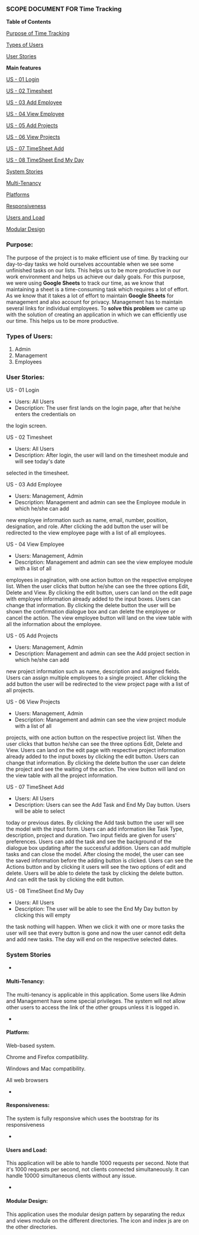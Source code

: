 

### **SCOPE DOCUMENT FOR Time Tracking**

**Table of Contents**

[Purpose of Time Tracking](#1)

[Types of Users](#2)

[User Stories](#3)

**Main features**

[US - 01 Login](#4)

[US - 02 Timesheet](#6)

[US - 03 Add Employee](#7)

[US - 04 View Employee](#8)

[US - 05 Add Projects](#9)

[US - 06 View Projects](#10)

[US - 07 TimeSheet Add](#11)

[US - 08 TimeSheet End My Day](#12)

[System Stories](#13)

[Multi-Tenancy](#14)

[Platforms](#15)

[Responsiveness](#16)

[Users and Load](#17)

[Modular Design](#18)

### **Purpose:**

The purpose of the project is to make efficient use of time. By tracking our day-to-day tasks we hold ourselves accountable when we see some unfinished tasks on our lists. This helps us to be more productive in our work environment and helps us achieve our daily goals. For this purpose, we were using **Google Sheets** to track our time, as we know that maintaining a sheet is a time-consuming task which requires a lot of effort. As we know that it takes a lot of effort to maintain **Google Sheets** for management and also account for privacy. Management has to maintain several links for individual employees. To **solve this problem** we came up with the solution of creating an application in which we can efficiently use our time. This helps us to be more productive.

### **Types of Users:**

1. Admin
2. Management
3. Employees

### **User Stories:**

US - 01 Login

- Users: All Users
- Description: The user first lands on the login page, after that he/she enters the credentials on

the login screen.

US - 02 Timesheet

- Users: All Users
- Description: After login, the user will land on the timesheet module and will see today's date

selected in the timesheet.

US - 03 Add Employee

- Users: Management, Admin
- Description: Management and admin can see the Employee module in which he/she can add

new employee information such as name, email, number, position, designation, and role. After clicking the add button the user will be redirected to the view employee page with a list of all employees.

US - 04 View Employee

- Users: Management, Admin
- Description: Management and admin can see the view employee module with a list of all

employees in pagination, with one action button on the respective employee list. When the user clicks that button he/she can see the three options Edit, Delete and View. By clicking the edit button, users can land on the edit page with employee information already added to the input boxes. Users can change that information. By clicking the delete button the user will be shown the confirmation dialogue box and can delete the employee or cancel the action. The view employee button will land on the view table with all the information about the employee.

US - 05 Add Projects

- Users: Management, Admin
- Description: Management and admin can see the Add project section in which he/she can add

new project information such as name, description and assigned fields. Users can assign multiple employees to a single project. After clicking the add button the user will be redirected to the view project page with a list of all projects.

US - 06 View Projects

- Users: Management, Admin
- Description: Management and admin can see the view project module with a list of all

projects, with one action button on the respective project list. When the user clicks that button he/she can see the three options Edit, Delete and View. Users can land on the edit page with respective project information already added to the input boxes by clicking the edit button. Users can change that information. By clicking the delete button the user can delete the project and see the waiting of the action. The view button will land on the view table with all the project information.

US - 07 TimeSheet Add

- Users: All Users
- Description: Users can see the Add Task and End My Day button. Users will be able to select

today or previous dates. By clicking the Add task button the user will see the model with the input form. Users can add information like Task Type, description, project and duration. Two input fields are given for users' preferences. Users can add the task and see the background of the dialogue box updating after the successful addition. Users can add multiple tasks and can close the model. After closing the model, the user can see the saved information before the adding button is clicked. Users can see the Actions button and by clicking it users will see the two options of edit and delete. Users will be able to delete the task by clicking the delete button. And can edit the task by clicking the edit button.

US - 08 TimeSheet End My Day

- Users: All Users
- Description: The user will be able to see the End My Day button by clicking this will empty

the task nothing will happen. When we click it with one or more tasks the user will see that every button is gone and now the user cannot edit delta and add new tasks. The day will end on the respective selected dates.

### **System Stories**

-
#### **Multi-Tenancy:**

The multi-tenancy is applicable in this application. Some users like Admin and Management have some special privileges. The system will not allow other users to access the link of the other groups unless it is logged in.

-
#### **Platform:**

Web-based system.

Chrome and Firefox compatibility.

Windows and Mac compatibility.

All web browsers

-
#### **Responsiveness:**

The system is fully responsive which uses the bootstrap for its responsiveness

-
#### **Users and Load:**

This application will be able to handle 1000 requests per second. Note that it's 1000 requests per second, not clients connected simultaneously. It can handle 10000 simultaneous clients without any issue.

-
#### **Modular Design:**

This application uses the modular design pattern by separating the redux and views module on the different directories. The icon and index js are on the other directories.
